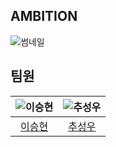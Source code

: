 ## AMBITION

![썸네일](https://avatars.githubusercontent.com/u/146557066?s=200&v=4)

## 팀원
|![이승현](https://avatars.githubusercontent.com/u/82251632?v=4)|![추성우](https://avatars.githubusercontent.com/u/126847458?v=4)
|:-:|:-:|
|[이승현](https://github.com/jamkris)|[추성우](https://github.com/chooseongwoo)
